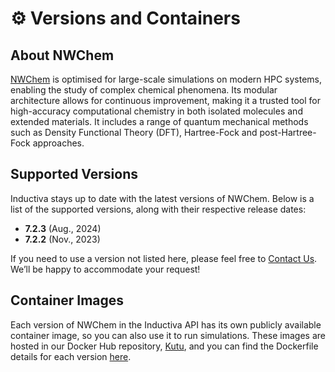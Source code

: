 # ⚙️ Versions and Containers

## About NWChem
[NWChem](https://www.nwchem-sw.org) is optimised for large-scale simulations on modern HPC systems, enabling the study of complex chemical phenomena. Its modular architecture allows for continuous improvement, making it a trusted tool for high-accuracy computational chemistry in both isolated molecules and extended materials. It includes a range of quantum mechanical methods such as Density Functional Theory (DFT), Hartree-Fock and post-Hartree-Fock approaches.

## Supported Versions
Inductiva stays up to date with the latest versions of NWChem. Below is a list of the supported versions, along with their respective release dates:

- **7.2.3** (Aug., 2024) 
- **7.2.2** (Nov., 2023) 

If you need to use a version not listed here, please feel free to [Contact Us](mailto:support@inductiva.ai).
We’ll be happy to accommodate your request!

## Container Images
Each version of NWChem in the Inductiva API has its own publicly available container image, 
so you can also use it to run simulations. These images are hosted in our Docker Hub repository, 
[Kutu](https://hub.docker.com/r/inductiva/kutu/tags?name=nwchem), and you can find the 
Dockerfile details for each version [here](https://github.com/inductiva/kutu/tree/main/simulators/nwchem).